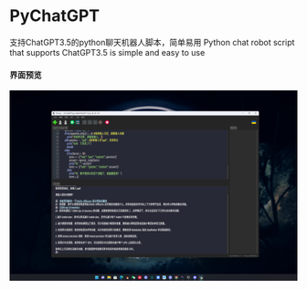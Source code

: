 # PyChatGPT
支持ChatGPT3.5的python聊天机器人脚本，简单易用 
Python chat robot script that supports ChatGPT3.5 is simple and easy to use

#### 界面预览 
![image](preview.png)
